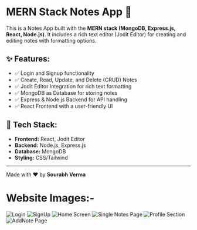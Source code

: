 # MERN Stack Notes App 📝

This is a Notes App built with the **MERN stack (MongoDB, Express.js, React, Node.js)**. It includes a rich text editor (Jodit Editor) for creating and editing notes with formatting options.

## ✨ Features:
- ✅ Login and Signup functionality
- ✅ Create, Read, Update, and Delete (CRUD) Notes
- ✅ Jodit Editor Integration for rich text formatting
- ✅ MongoDB as Database for storing notes
- ✅ Express & Node.js Backend for API handling
- ✅ React Frontend with a user-friendly UI

## 📌 Tech Stack:
- **Frontend:** React, Jodit Editor
- **Backend:** Node.js, Express.js
- **Database:** MongoDB
- **Styling:** CSS/Tailwind

---

Made with ❤️ by **Sourabh Verma**


# Website Images:-
![Login](https://github.com/sourabh1211/NotesApp/blob/7bbb672c2693b9bb8478a0f5c8235affbd843ed0/Screenshot%202025-01-30%20185821.png)
![SignUp](https://github.com/sourabh1211/NotesApp/blob/7c38afd7d2d0fb0865de98c6330fd35a0664ca30/Screenshot%202025-01-30%20185841.png)
![Home Screen](https://github.com/sourabh1211/NotesApp/blob/5f27dddacb4a8beed08e1193263f48051f7b6388/Screenshot%202025-01-30%20190116.png)
![Single Notes Page](https://github.com/sourabh1211/NotesApp/blob/2ea71b26ae8b127b6051622a155023b7a43b6302/Screenshot%202025-01-30%20190153.png)
![Profile Section](https://github.com/sourabh1211/NotesApp/blob/2b3782dd21b59d610301f6f3a25cfc8099007af1/Screenshot%202025-01-30%20190222.png)
![AddNote Page](https://github.com/sourabh1211/NotesApp/blob/0899322dd46e77d4057c7ec708d64d7f2437a5f2/Screenshot%202025-01-30%20190333.png)
